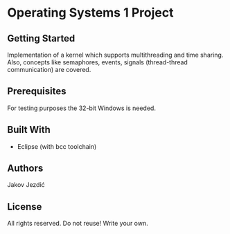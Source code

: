 # Operating Systems 1 Project

## Getting Started

Implementation of a kernel which supports multithreading and time sharing. Also, concepts like semaphores, events, 
signals (thread-thread communication) are covered.

## Prerequisites

For testing purposes the 32-bit Windows is needed.

## Built With
* Eclipse (with bcc toolchain)

## Authors

Jakov Jezdić

## License

All rights reserved.
Do not reuse! Write your own.



